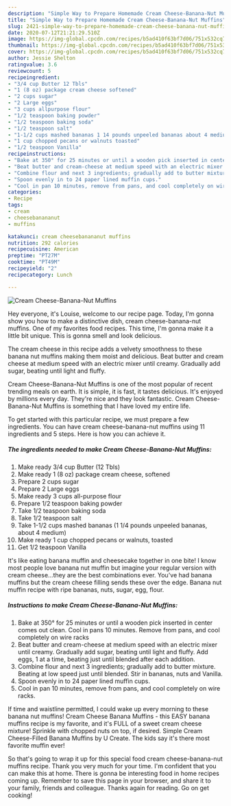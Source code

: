 ```yaml
---
description: "Simple Way to Prepare Homemade Cream Cheese-Banana-Nut Muffins"
title: "Simple Way to Prepare Homemade Cream Cheese-Banana-Nut Muffins"
slug: 2421-simple-way-to-prepare-homemade-cream-cheese-banana-nut-muffins
date: 2020-07-12T21:21:29.510Z
image: https://img-global.cpcdn.com/recipes/b5ad410f63bf7d06/751x532cq70/cream-cheese-banana-nut-muffins-recipe-main-photo.jpg
thumbnail: https://img-global.cpcdn.com/recipes/b5ad410f63bf7d06/751x532cq70/cream-cheese-banana-nut-muffins-recipe-main-photo.jpg
cover: https://img-global.cpcdn.com/recipes/b5ad410f63bf7d06/751x532cq70/cream-cheese-banana-nut-muffins-recipe-main-photo.jpg
author: Jessie Shelton
ratingvalue: 3.6
reviewcount: 5
recipeingredient:
- "3/4 cup Butter 12 Tbls"
- "1 (8 oz) package cream cheese softened"
- "2 cups sugar"
- "2 Large eggs"
- "3 cups allpurpose flour"
- "1/2 teaspoon baking powder"
- "1/2 teaspoon baking soda"
- "1/2 teaspoon salt"
- "1-1/2 cups mashed bananas 1 14 pounds unpeeled bananas about 4 medium"
- "1 cup chopped pecans or walnuts toasted"
- "1/2 teaspoon Vanilla"
recipeinstructions:
- "Bake at 350° for 25 minutes or until a wooden pick inserted in center comes out clean. Cool in pans 10 minutes. Remove from pans, and cool completely on wire racks"
- "Beat butter and cream-cheese at medium speed with an electric mixer until creamy. Gradually add sugar, beating until light and fluffy. Add eggs, 1 at a time, beating just until blended after each addition."
- "Combine flour and next 3 ingredients; gradually add to butter mixture. Beating at low speed just until blended. Stir in bananas, nuts and Vanilla."
- "Spoon evenly in to 24 paper lined muffin cups."
- "Cool in pan 10 minutes, remove from pans, and cool completely on wire racks."
categories:
- Recipe
tags:
- cream
- cheesebanananut
- muffins

katakunci: cream cheesebanananut muffins 
nutrition: 292 calories
recipecuisine: American
preptime: "PT27M"
cooktime: "PT49M"
recipeyield: "2"
recipecategory: Lunch

---
```



![Cream Cheese-Banana-Nut Muffins](https://img-global.cpcdn.com/recipes/b5ad410f63bf7d06/751x532cq70/cream-cheese-banana-nut-muffins-recipe-main-photo.jpg)

Hey everyone, it's Louise, welcome to our recipe page. Today, I'm gonna show you how to make a distinctive dish, cream cheese-banana-nut muffins. One of my favorites food recipes. This time, I'm gonna make it a little bit unique. This is gonna smell and look delicious.

The cream cheese in this recipe adds a velvety smoothness to these banana nut muffins making them moist and delicious. Beat butter and cream cheese at medium speed with an electric mixer until creamy. Gradually add sugar, beating until light and fluffy.

Cream Cheese-Banana-Nut Muffins is one of the most popular of recent trending meals on earth. It is simple, it is fast, it tastes delicious. It's enjoyed by millions every day. They're nice and they look fantastic. Cream Cheese-Banana-Nut Muffins is something that I have loved my entire life.


To get started with this particular recipe, we must prepare a few ingredients. You can have cream cheese-banana-nut muffins using 11 ingredients and 5 steps. Here is how you can achieve it.

<!--inarticleads1-->

##### The ingredients needed to make Cream Cheese-Banana-Nut Muffins:

1. Make ready 3/4 cup Butter (12 Tbls)
1. Make ready 1 (8 oz) package cream cheese, softened
1. Prepare 2 cups sugar
1. Prepare 2 Large eggs
1. Make ready 3 cups all-purpose flour
1. Prepare 1/2 teaspoon baking powder
1. Take 1/2 teaspoon baking soda
1. Take 1/2 teaspoon salt
1. Take 1-1/2 cups mashed bananas (1 1/4 pounds unpeeled bananas, about 4 medium)
1. Make ready 1 cup chopped pecans or walnuts, toasted
1. Get 1/2 teaspoon Vanilla


It&#39;s like eating banana muffin and cheesecake together in one bite! I know most people love banana nut muffin but imagine your regular version with cream cheese…they are the best combinations ever. You&#39;ve had banana muffins but the cream cheese filling sends these over the edge. Banana nut muffin recipe with ripe bananas, nuts, sugar, egg, flour. 

<!--inarticleads2-->

##### Instructions to make Cream Cheese-Banana-Nut Muffins:

1. Bake at 350° for 25 minutes or until a wooden pick inserted in center comes out clean. Cool in pans 10 minutes. Remove from pans, and cool completely on wire racks
1. Beat butter and cream-cheese at medium speed with an electric mixer until creamy. Gradually add sugar, beating until light and fluffy. Add eggs, 1 at a time, beating just until blended after each addition.
1. Combine flour and next 3 ingredients; gradually add to butter mixture. Beating at low speed just until blended. Stir in bananas, nuts and Vanilla.
1. Spoon evenly in to 24 paper lined muffin cups.
1. Cool in pan 10 minutes, remove from pans, and cool completely on wire racks.


If time and waistline permitted, I could wake up every morning to these banana nut muffins! Cream Cheese Banana Muffins - this EASY banana muffins recipe is my favorite, and it&#39;s FULL of a sweet cream cheese mixture! Sprinkle with chopped nuts on top, if desired. Simple Cream Cheese-Filled Banana Muffins by U Create. The kids say it&#39;s there most favorite muffin ever! 

So that's going to wrap it up for this special food cream cheese-banana-nut muffins recipe. Thank you very much for your time. I'm confident that you can make this at home. There is gonna be interesting food in home recipes coming up. Remember to save this page in your browser, and share it to your family, friends and colleague. Thanks again for reading. Go on get cooking!

